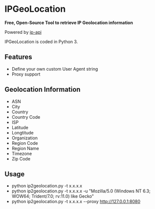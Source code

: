 # IPGeoLocation

**Free, Open-Source Tool to retrieve IP Geolocation information**

Powered by [ip-api](http://ip-api.com/docs/)

IPGeoLocation is coded in Python 3.


**Features**
---
* Define your own custom User Agent string
* Proxy support


**Geolocation Information**
---
* ASN
* City
* Country
* Country Code
* ISP
* Latitude
* Longtitude
* Organization
* Region Code
* Region Name
* Timezone
* Zip Code


**Usage**
---
* python ip2geolocation.py -t x.x.x.x
* python ip2geolocation.py -t x.x.x.x -u "Mozilla/5.0 (Windows NT 6.3; WOW64; Trident/7.0; rv:11.0) like Gecko"
* python ip2geolocation.py -t x.x.x.x --proxy http://127.0.0.1:8080
